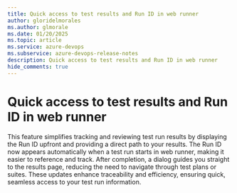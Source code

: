 ```yaml
---
title: Quick access to test results and Run ID in web runner
author: gloridelmorales
ms.author: glmorale
ms.date: 01/20/2025
ms.topic: article
ms.service: azure-devops
ms.subservice: azure-devops-release-notes
description: Quick access to test results and Run ID in web runner
hide_comments: true
---
```


# Quick access to test results and Run ID in web runner

This feature simplifies tracking and reviewing test run results by displaying the Run ID upfront and providing a direct path to your results. The Run ID now appears automatically when a test run starts in web runner, making it easier to reference and track. After completion, a dialog guides you straight to the results page, reducing the need to navigate through test plans or suites. These updates enhance traceability and efficiency, ensuring quick, seamless access to your test run information.